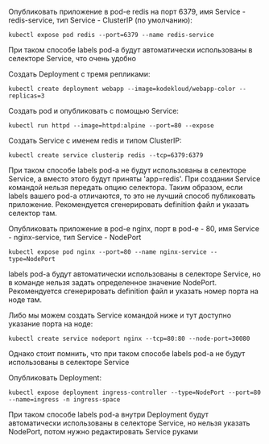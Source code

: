 Опубликовать приложение в pod-е redis на порт 6379, имя Service - redis-service, тип Service - ClusterIP (по умолчанию):

`kubectl expose pod redis --port=6379 --name redis-service`

При таком способе labels pod-а будут автоматически использованы в селекторе Service, что очень удобно

Создать Deployment с тремя репликами:

`kubectl create deployment webapp --image=kodekloud/webapp-color --replicas=3`

Создать pod и опубликовать с помощью Service:

`kubectl run httpd --image=httpd:alpine --port=80 --expose`

Создать Service с именем redis и типом ClusterIP:

`kubectl create service clusterip redis --tcp=6379:6379`

При таком способе labels pod-а не будут использованы в селекторе Service, а вместо этого будут приняты 'app=redis'.
При создании Service командой нельзя передать опцию селектора.
Таким образом, если labels вашего pod-а отличаются, то это не лучший способ публиковать приложение.
Рекомендуется сгенерировать definition файл и указать селектор там.

Опубликовать приложение в pod-е nginx, порт в pod-е - 80, имя Service - nginx-service, тип Service - NodePort

`kubectl expose pod nginx --port=80 --name nginx-service --type=NodePort`

labels pod-а будут автоматически использованы в селекторе Service, но в команде нельзя задать определенное значение NodePort.
Рекомендуется сгенерировать definition файл и указать номер порта на ноде там.

Либо мы можем создать Service командой ниже и тут доступно указание порта на ноде:

`kubectl create service nodeport nginx --tcp=80:80 --node-port=30080`

Однако стоит помнить, что при таком способе labels pod-а не будут использованы в селекторе Service

Опубликовать Deployment:

`kubectl expose deployment ingress-controller --type=NodePort --port=80 --name=ingress -n ingress-space`

При таком способе labels pod-а внутри Deployment будут автоматически использованы в селекторе Service, но нельзя указать NodePort, потом нужно редактировать Service руками